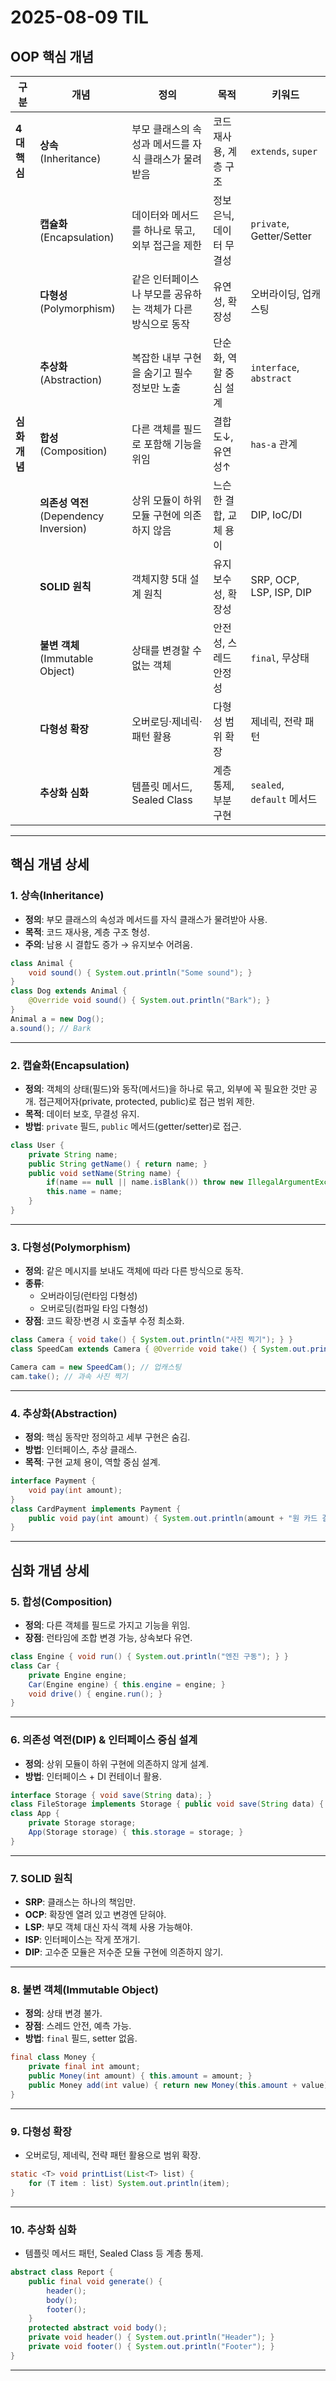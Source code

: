 # 2025-08-09 TIL

## OOP 핵심 개념

| 구분 | 개념 | 정의 | 목적 | 키워드 |
|------|------|------|------|--------|
| **4대 핵심** | **상속**<br>(Inheritance) | 부모 클래스의 속성과 메서드를 자식 클래스가 물려받음 | 코드 재사용, 계층 구조 | `extends`, `super` |
|  | **캡슐화**<br>(Encapsulation) | 데이터와 메서드를 하나로 묶고, 외부 접근을 제한 | 정보 은닉, 데이터 무결성 | `private`, Getter/Setter |
|  | **다형성**<br>(Polymorphism) | 같은 인터페이스나 부모를 공유하는 객체가 다른 방식으로 동작 | 유연성, 확장성 | 오버라이딩, 업캐스팅 |
|  | **추상화**<br>(Abstraction) | 복잡한 내부 구현을 숨기고 필수 정보만 노출 | 단순화, 역할 중심 설계 | `interface`, `abstract` |
| **심화 개념** | **합성**<br>(Composition) | 다른 객체를 필드로 포함해 기능을 위임 | 결합도↓, 유연성↑ | `has-a` 관계 |
|  | **의존성 역전**<br>(Dependency Inversion) | 상위 모듈이 하위 모듈 구현에 의존하지 않음 | 느슨한 결합, 교체 용이 | DIP, IoC/DI |
|  | **SOLID 원칙** | 객체지향 5대 설계 원칙 | 유지보수성, 확장성 | SRP, OCP, LSP, ISP, DIP |
|  | **불변 객체**<br>(Immutable Object) | 상태를 변경할 수 없는 객체 | 안전성, 스레드 안정성 | `final`, 무상태 |
|  | **다형성 확장** | 오버로딩·제네릭·패턴 활용 | 다형성 범위 확장 | 제네릭, 전략 패턴 |
|  | **추상화 심화** | 템플릿 메서드, Sealed Class | 계층 통제, 부분 구현 | `sealed`, `default` 메서드 |

---

## 핵심 개념 상세

### 1. **상속(Inheritance)**
- **정의**: 부모 클래스의 속성과 메서드를 자식 클래스가 물려받아 사용.
- **목적**: 코드 재사용, 계층 구조 형성.
- **주의**: 남용 시 결합도 증가 → 유지보수 어려움.

```java
class Animal {
    void sound() { System.out.println("Some sound"); }
}
class Dog extends Animal {
    @Override void sound() { System.out.println("Bark"); }
}
Animal a = new Dog();
a.sound(); // Bark
```

---

### 2. **캡슐화(Encapsulation)**
- **정의**: 객체의 상태(필드)와 동작(메서드)을 하나로 묶고, 외부에 꼭 필요한 것만 공개. 접근제어자(private, protected, public)로 접근 범위 제한.
- **목적**: 데이터 보호, 무결성 유지.
- **방법**: `private` 필드, `public` 메서드(getter/setter)로 접근.

```java
class User {
    private String name;
    public String getName() { return name; }
    public void setName(String name) {
        if(name == null || name.isBlank()) throw new IllegalArgumentException();
        this.name = name;
    }
}
```

---

### 3. **다형성(Polymorphism)**
- **정의**: 같은 메시지를 보내도 객체에 따라 다른 방식으로 동작.
- **종류**:  
  - 오버라이딩(런타임 다형성)  
  - 오버로딩(컴파일 타임 다형성)
- **장점**: 코드 확장·변경 시 호출부 수정 최소화.

```java
class Camera { void take() { System.out.println("사진 찍기"); } }
class SpeedCam extends Camera { @Override void take() { System.out.println("과속 사진 찍기"); } }

Camera cam = new SpeedCam(); // 업캐스팅
cam.take(); // 과속 사진 찍기
```

---

### 4. **추상화(Abstraction)**
- **정의**: 핵심 동작만 정의하고 세부 구현은 숨김.
- **방법**: 인터페이스, 추상 클래스.
- **목적**: 구현 교체 용이, 역할 중심 설계.

```java
interface Payment {
    void pay(int amount);
}
class CardPayment implements Payment {
    public void pay(int amount) { System.out.println(amount + "원 카드 결제"); }
}
```

---

## 심화 개념 상세

### 5. **합성(Composition)**
- **정의**: 다른 객체를 필드로 가지고 기능을 위임.
- **장점**: 런타임에 조합 변경 가능, 상속보다 유연.

```java
class Engine { void run() { System.out.println("엔진 구동"); } }
class Car {
    private Engine engine;
    Car(Engine engine) { this.engine = engine; }
    void drive() { engine.run(); }
}
```

---

### 6. **의존성 역전(DIP) & 인터페이스 중심 설계**
- **정의**: 상위 모듈이 하위 구현에 의존하지 않게 설계.
- **방법**: 인터페이스 + DI 컨테이너 활용.

```java
interface Storage { void save(String data); }
class FileStorage implements Storage { public void save(String data) { /* 파일 저장 */ } }
class App {
    private Storage storage;
    App(Storage storage) { this.storage = storage; }
}
```

---

### 7. **SOLID 원칙**
- **SRP**: 클래스는 하나의 책임만.
- **OCP**: 확장엔 열려 있고 변경엔 닫혀야.
- **LSP**: 부모 객체 대신 자식 객체 사용 가능해야.
- **ISP**: 인터페이스는 작게 쪼개기.
- **DIP**: 고수준 모듈은 저수준 모듈 구현에 의존하지 않기.

---

### 8. **불변 객체(Immutable Object)**
- **정의**: 상태 변경 불가.
- **장점**: 스레드 안전, 예측 가능.
- **방법**: `final` 필드, setter 없음.

```java
final class Money {
    private final int amount;
    public Money(int amount) { this.amount = amount; }
    public Money add(int value) { return new Money(this.amount + value); }
}
```

---

### 9. **다형성 확장**
- 오버로딩, 제네릭, 전략 패턴 활용으로 범위 확장.

```java
static <T> void printList(List<T> list) {
    for (T item : list) System.out.println(item);
}
```

---

### 10. **추상화 심화**
- 템플릿 메서드 패턴, Sealed Class 등 계층 통제.

```java
abstract class Report {
    public final void generate() {
        header();
        body();
        footer();
    }
    protected abstract void body();
    private void header() { System.out.println("Header"); }
    private void footer() { System.out.println("Footer"); }
}
```

---
